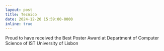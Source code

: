 ```yaml
---
layout: post
title: Tecnico
date: 2024-12-20 15:59:00-0000
inline: true
---
```


Proud to have received the Best Poster Award at Department of Computer Science of IST University of Lisbon